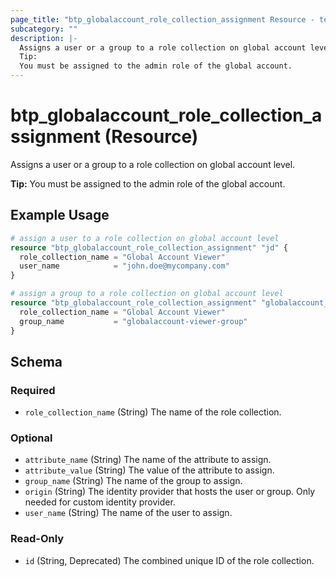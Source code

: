 ```yaml
---
page_title: "btp_globalaccount_role_collection_assignment Resource - terraform-provider-btp"
subcategory: ""
description: |-
  Assigns a user or a group to a role collection on global account level.
  Tip:
  You must be assigned to the admin role of the global account.
---
```


# btp_globalaccount_role_collection_assignment (Resource)

Assigns a user or a group to a role collection on global account level.

__Tip:__
You must be assigned to the admin role of the global account.

## Example Usage

```terraform
# assign a user to a role collection on global account level
resource "btp_globalaccount_role_collection_assignment" "jd" {
  role_collection_name = "Global Account Viewer"
  user_name            = "john.doe@mycompany.com"
}

# assign a group to a role collection on global account level
resource "btp_globalaccount_role_collection_assignment" "globalaccount_viewer_group" {
  role_collection_name = "Global Account Viewer"
  group_name           = "globalaccount-viewer-group"
}
```

<!-- schema generated by tfplugindocs -->
## Schema

### Required

- `role_collection_name` (String) The name of the role collection.

### Optional

- `attribute_name` (String) The name of the attribute to assign.
- `attribute_value` (String) The value of the attribute to assign.
- `group_name` (String) The name of the group to assign.
- `origin` (String) The identity provider that hosts the user or group. Only needed for custom identity provider.
- `user_name` (String) The name of the user to assign.

### Read-Only

- `id` (String, Deprecated) The combined unique ID of the role collection.


